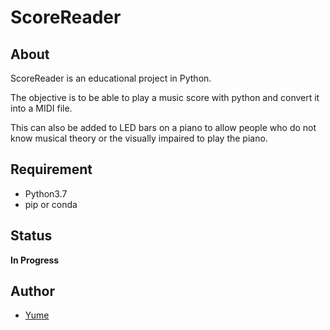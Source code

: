 # ScoreReader


## About

ScoreReader is an educational project in Python.

The objective is to be able to play a music score with python and convert it into a MIDI file.

This can also be added to LED bars on a piano to allow people who do not know musical
theory or the visually impaired to play the piano.


## Requirement

- Python3.7
- pip or conda

## Status

 **In Progress**
 
## Author

- [Yume](https://github.com/yumenetwork)